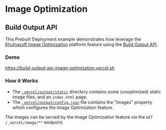 # Image Optimization

## Build Output API

This Prebuilt Deployment example demonstrates how leverage the [Khulnasoft Image Optimization](https://vercel.com/docs/concepts/image-optimization) platform feature using the [Build Output API](https://vercel.com/docs/build-output-api/v3#build-output-configuration/images).

### Demo

https://build-output-api-image-optimization.vercel.sh

### How it Works

- The [`.vercel/output/static`](./.vercel/output/static) directory contains some (unoptimized) static image files, and an `index.html` page.
- The [`.vercel/output/config.json`](./.vercel/output/config.json) file contains the "images" property which configures the Image Optimization feature.

The images can be served by the Image Optimization feature via the `GET /_vercel/image/**` endpoint.
